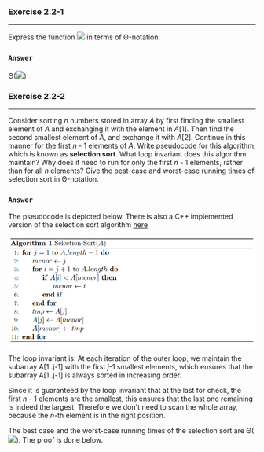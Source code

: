 ### Exercise 2.2-1
***
Express the function ![](https://latex.codecogs.com/png.latex?n^3/100&space;-&space;100n^2&space;-&space;100n&space;&plus;&space;3) in terms of Θ-notation.

### `Answer`
Θ(![](https://latex.codecogs.com/png.latex?n^3))

### Exercise 2.2-2
***
Consider sorting *n* numbers stored in array *A* by first finding the smallest element of *A* and exchanging it with the element in *A*[1]. Then find the second smallest element of *A*, and exchange it with *A*[2]. Continue in this manner for the first *n* - 1 elements of *A*. Write pseudocode for this algorithm, which is known as **selection sort**. What loop invariant does this algorithm maintain? Why does it need to run for only the first *n* - 1 elements, rather than for all *n* elements? Give the best-case  and worst-case running times of selection sort in Θ-notation.

### `Answer`

The pseudocode is depicted below. There is also a C++ implemented version of the selection sort algorithm <a href="https://github.com/nicowxd/CLRS/blob/master/Algorithms/selectionSort.cpp">here</a>

<p align="center">
    <img src="../Images/selectionSort.png" alt="selection sort pseudocode">
</p>

The loop invariant is:
    At each iteration of the outer loop, we maintain the subarray A[1..j-1] with the first *j*-1 smallest elements, which ensures that the subarray A[1..j-1] is always sorted in increasing order.

Since it is guaranteed by the loop invariant that at the last for check, the first *n* - 1 elements are the smallest, this ensures that the last one remaining is indeed the largest. Therefore we don't need to scan the whole array, because the *n*-th element is in the right position.

The best case and the worst-case running times of the selection sort are Θ(![](https://latex.codecogs.com/png.latex?n^2)). The proof is done below.
